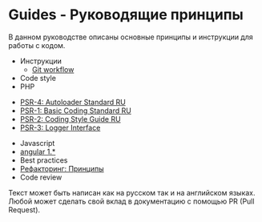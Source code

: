 # Guides - Руководящие принципы

В данном руководстве описаны основные принципы и инструкции для работы с кодом.

 - Инструкции
   - [Git workflow](instructions/git.md)
 - Code style
  - PHP
   * [PSR-4: Autoloader Standard RU](https://github.com/php-fig/fig-standards/blob/master/accepted/ru/PSR-4-autoloader.md) 
   * [PSR-1: Basic Coding Standard RU](https://github.com/php-fig/fig-standards/blob/master/accepted/ru/PSR-1-basic-coding-standard.md)
   * [PSR-2: Coding Style Guide RU](https://github.com/php-fig/fig-standards/blob/master/accepted/ru/PSR-2-coding-style-guide.md)
   * [PSR-3: Logger Interface](https://github.com/php-fig/fig-standards/blob/master/accepted/PSR-3-logger-interface.md)
  - Javascript
   - [angular 1.*](https://github.com/johnpapa/angularjs-styleguide)  
 - Best practices
  - [Рефакторинг: Принципы](http://refactoring.guru/ru/)
 - Code review

Текст может быть написан как на русском так и на английском языках.
Любой может сделать свой вклад в документацию с помощью PR (Pull Request).

